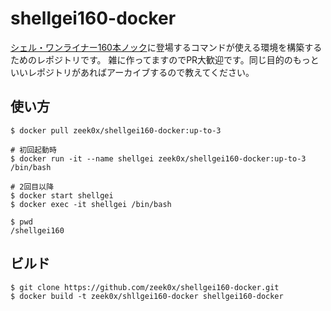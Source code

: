 # shellgei160-docker

[シェル・ワンライナー160本ノック](https://gihyo.jp/book/2021/978-4-297-12267-6)に登場するコマンドが使える環境を構築するためのレポジトリです。
雑に作ってますのでPR大歓迎です。同じ目的のもっといいレポジトリがあればアーカイブするので教えてください。

## 使い方

```console
$ docker pull zeek0x/shellgei160-docker:up-to-3

# 初回起動時
$ docker run -it --name shellgei zeek0x/shellgei160-docker:up-to-3 /bin/bash

# 2回目以降
$ docker start shellgei
$ docker exec -it shellgei /bin/bash

$ pwd
/shellgei160
```

## ビルド

```console
$ git clone https://github.com/zeek0x/shellgei160-docker.git
$ docker build -t zeek0x/shllgei160-docker shellgei160-docker
```
